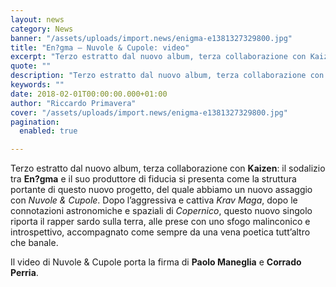 ```yaml
---
layout: news
category: News
banner: "/assets/uploads/import.news/enigma-e1381327329800.jpg"
title: "En?gma – Nuvole & Cupole: video"
excerpt: "Terzo estratto dal nuovo album, terza collaborazione con Kaizen: il sodalizio tra En?gma e il suo produttore di fiducia si presenta come la struttura portante di questo nuovo progetto, del quale abbiamo un nuovo assaggio con Nuvole & Cupole. Dopo l’aggressiva e cattiva Krav Maga, dopo le connotazioni astronomiche e spaziali di Copernico, questo nuovo [&hellip"
quote: ""
description: "Terzo estratto dal nuovo album, terza collaborazione con Kaizen: il sodalizio tra En?gma e il suo produttore di fiducia si presenta come la struttura portante di questo nuovo progetto, del quale abbiamo un nuovo assaggio con Nuvole & Cupole. Dopo l’aggressiva e cattiva Krav Maga, dopo le connotazioni astronomiche e spaziali di Copernico, questo nuovo [&hellip"
keywords: ""
date: 2018-02-01T00:00:00.000+01:00
author: "Riccardo Primavera"
cover: "/assets/uploads/import.news/enigma-e1381327329800.jpg"
pagination:
  enabled: true

---
```


Terzo estratto dal nuovo album, terza collaborazione con **Kaizen**: il sodalizio tra **En?gma** e il suo produttore di fiducia si presenta come la struttura portante di questo nuovo progetto, del quale abbiamo un nuovo assaggio con _Nuvole & Cupole_. Dopo l’aggressiva e cattiva _Krav Maga_, dopo le connotazioni astronomiche e spaziali di _Copernico_, questo nuovo singolo riporta il rapper sardo sulla terra, alle prese con uno sfogo malinconico e introspettivo, accompagnato come sempre da una vena poetica tutt’altro che banale.

Il video di Nuvole & Cupole porta la firma di **Paolo Maneglia** e **Corrado Perria**.